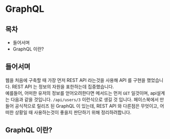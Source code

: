# GraphQL

## 목차

* 들어서며
* GraphQL 이란?

## 들어서며

웹을 처음에 구축할 때 가장 먼저 REST API 라는것을 사용해 API 를 구현을 했었습니다. REST API 는 정보의 자원을 표한하는데 집중했습니다.  
예를들어, 어떠한 유저의 정보를 얻어오려한다면 메서드는 먼저 `GET` 일것이며, api설계는 다음과 같을 것입니다. `/api/users/3` 이런식으로 생길 것 입니다. 페이스북에서 만들어 공식적으로 릴리즈 된 GraphQL 이 있는데, REST API 와 다른점은 무엇이고, 어떠한 상황일 때 사용하는것이 좋을지 판단하기 위해 정리하려합니다.

## GraphQL 이란?
